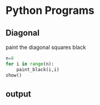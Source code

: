 # Python Programs 

## Diagonal 
paint the diagonal squares black 
```python
n=8
for i in range(n):
    paint_black(i,i)
show()
```

## output 
